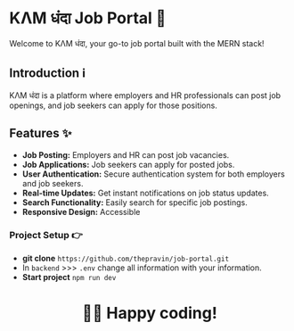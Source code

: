
# KΛM धंदा Job Portal 🚀

Welcome to KΛM धंदा, your go-to job portal built with the MERN stack!

## Introduction ℹ️

KΛM धंदा is a platform where employers and HR professionals can post job openings, and job seekers can apply for those positions.

## Features ✨

- **Job Posting:** Employers and HR can post job vacancies.
- **Job Applications:** Job seekers can apply for posted jobs.
- **User Authentication:** Secure authentication system for both employers and job seekers.
- **Real-time Updates:** Get instant notifications on job status updates.
- **Search Functionality:** Easily search for specific job postings.
- **Responsive Design:** Accessible

### Project Setup 👉
- **git clone** ``` https://github.com/thepravin/job-portal.git ```
- In ```backend``` >>> ``` .env ``` change all information with your information.
- **Start project** ``` npm run dev ```





<div align="center">
<h1>🧑‍💻 Happy coding!</h1>
</div>
